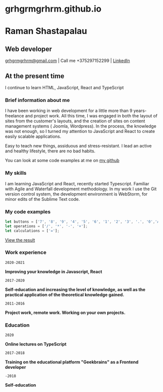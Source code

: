 # grhgrmgrhrm.github.io

# Raman Shastapalau
Web developer
-------------

<div id="contact">
<a href="mailto:grhgrmgrhrm@gmail.com?subject=Invitation%20to%20interview&body=Hello!%0AWe%20are%20interested%20in%20your%20work%20experience,%20so%20we%20invite%20you%20to%20an%20interview.%0AWith%20respect,%0Aour%20Team">grhgrmgrhrm@gmail.com</a>
| Call me +375297152299 | <a href="https://www.linkedin.com/in/raman-shastapalau/">LinkedIn</a>
</div>


## At the present time

I continue to learn HTML, JavaScript, React and TypeScript

### Brief information about me

I have been working in web development for a little more than 9 years-freelance and project work. All this time, I was engaged in both the layout of sites from the customer's layouts, and the creation of sites on content management systems ( Joomla, Wordpress). In the process, the knowledge was not enough, so I turned my attention to JavaScript and React to create easily scalable applications.

Easy to teach new things, assiduous and stress-resistant. I lead an active and healthy lifestyle, there are no bad habits.

You can look at some code examples at me on [my github](https://github.com/grhgrmgrhrm)

### My skills

I am learning JavaScript and React, recently started Typescript. Familiar with Agile and Waterfall development methodology. In my work I use the Git version control system, the development environment is WebStorm, for minor edits of the Sublime Text code.

### My code examples

```javascript
let buttons = ['7', '8', '9', '4', '5', '6', '1', '2', '3', '.', '0','AC'];
let operations = ['/', '*', '-', '+'];
let calculations = ['='];
```

[View the result](https://jsfiddle.net/raman_shastapalau/hpvkos30/7/)

### Work experience

`2020-2021` 

__Improving your knowledge in Javascript, React__

`2017-2020`

__Self-education and increasing the level of knowledge, as well as the practical application of the theoretical knowledge gained.__

`2011-2016`

__Project work, remote work. Working on your own projects.__

### Education

`2020`

__Online lectures on TypeScript__

`2017-2018`

__Training on the educational platform "Geekbrains" as a Frontend developer__

`-2018`

__Self-education__
